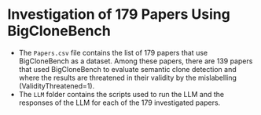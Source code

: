 Investigation of 179 Papers Using BigCloneBench
===============================================

- The `Papers.csv` file contains the list of 179 papers that use BigCloneBench as a dataset. Among these papers, there are 139 papers that used BigCloneBench to evaluate semantic clone detection and where the results are threatened in their validity by the mislabelling (ValidityThreatened=1).
- The `LLM` folder contains the scripts used to run the LLM and the responses of the LLM for each of the 179 investigated papers.
